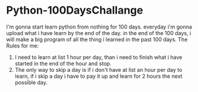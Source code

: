 # Python-100DaysChallange
I'm gonna start learn python from nothing for 100 days.
everyday i'm gonna upload what i have learn by the end of the day.
in the end of the 100 days, i will make a big program of all the thing i learned in the past 100 days.
The Rules for me:
1. I need to learn at list 1 hour per day, than i need to finish what i have started in the end of the hour and stop.
2. The only way to skip a day is if i don't have at list an hour per day to learn, if i skip a day i have to pay it up and learn for 2 hours the next possible day.

